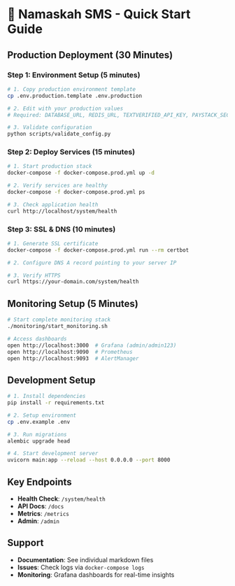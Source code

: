 # 🚀 Namaskah SMS - Quick Start Guide

## Production Deployment (30 Minutes)

### Step 1: Environment Setup (5 minutes)
```bash
# 1. Copy production environment template
cp .env.production.template .env.production

# 2. Edit with your production values
# Required: DATABASE_URL, REDIS_URL, TEXTVERIFIED_API_KEY, PAYSTACK_SECRET_KEY, DOMAIN

# 3. Validate configuration
python scripts/validate_config.py
```

### Step 2: Deploy Services (15 minutes)
```bash
# 1. Start production stack
docker-compose -f docker-compose.prod.yml up -d

# 2. Verify services are healthy
docker-compose -f docker-compose.prod.yml ps

# 3. Check application health
curl http://localhost/system/health
```

### Step 3: SSL & DNS (10 minutes)
```bash
# 1. Generate SSL certificate
docker-compose -f docker-compose.prod.yml run --rm certbot

# 2. Configure DNS A record pointing to your server IP

# 3. Verify HTTPS
curl https://your-domain.com/system/health
```

## Monitoring Setup (5 Minutes)

```bash
# Start complete monitoring stack
./monitoring/start_monitoring.sh

# Access dashboards
open http://localhost:3000  # Grafana (admin/admin123)
open http://localhost:9090  # Prometheus
open http://localhost:9093  # AlertManager
```

## Development Setup

```bash
# 1. Install dependencies
pip install -r requirements.txt

# 2. Setup environment
cp .env.example .env

# 3. Run migrations
alembic upgrade head

# 4. Start development server
uvicorn main:app --reload --host 0.0.0.0 --port 8000
```

## Key Endpoints

- **Health Check**: `/system/health`
- **API Docs**: `/docs`
- **Metrics**: `/metrics`
- **Admin**: `/admin`

## Support

- **Documentation**: See individual markdown files
- **Issues**: Check logs via `docker-compose logs`
- **Monitoring**: Grafana dashboards for real-time insights